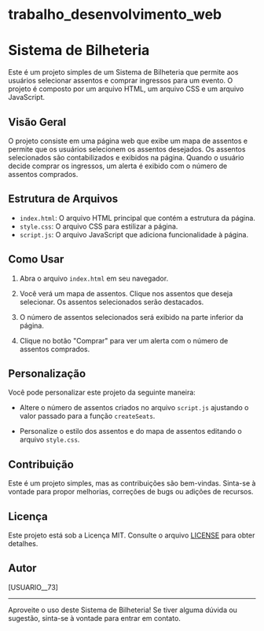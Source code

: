 # trabalho_desenvolvimento_web

# Sistema de Bilheteria

Este é um projeto simples de um Sistema de Bilheteria que permite aos usuários selecionar assentos e comprar ingressos para um evento. O projeto é composto por um arquivo HTML, um arquivo CSS e um arquivo JavaScript.

## Visão Geral

O projeto consiste em uma página web que exibe um mapa de assentos e permite que os usuários selecionem os assentos desejados. Os assentos selecionados são contabilizados e exibidos na página. Quando o usuário decide comprar os ingressos, um alerta é exibido com o número de assentos comprados.

## Estrutura de Arquivos

- `index.html`: O arquivo HTML principal que contém a estrutura da página.
- `style.css`: O arquivo CSS para estilizar a página.
- `script.js`: O arquivo JavaScript que adiciona funcionalidade à página.

## Como Usar

1. Abra o arquivo `index.html` em seu navegador.

2. Você verá um mapa de assentos. Clique nos assentos que deseja selecionar. Os assentos selecionados serão destacados.

3. O número de assentos selecionados será exibido na parte inferior da página.

4. Clique no botão "Comprar" para ver um alerta com o número de assentos comprados.

## Personalização

Você pode personalizar este projeto da seguinte maneira:

- Altere o número de assentos criados no arquivo `script.js` ajustando o valor passado para a função `createSeats`.

- Personalize o estilo dos assentos e do mapa de assentos editando o arquivo `style.css`.

## Contribuição

Este é um projeto simples, mas as contribuições são bem-vindas. Sinta-se à vontade para propor melhorias, correções de bugs ou adições de recursos.

## Licença

Este projeto está sob a Licença MIT. Consulte o arquivo [LICENSE](LICENSE) para obter detalhes.

## Autor

[USUARIO__73]

---

Aproveite o uso deste Sistema de Bilheteria! Se tiver alguma dúvida ou sugestão, sinta-se à vontade para entrar em contato.

